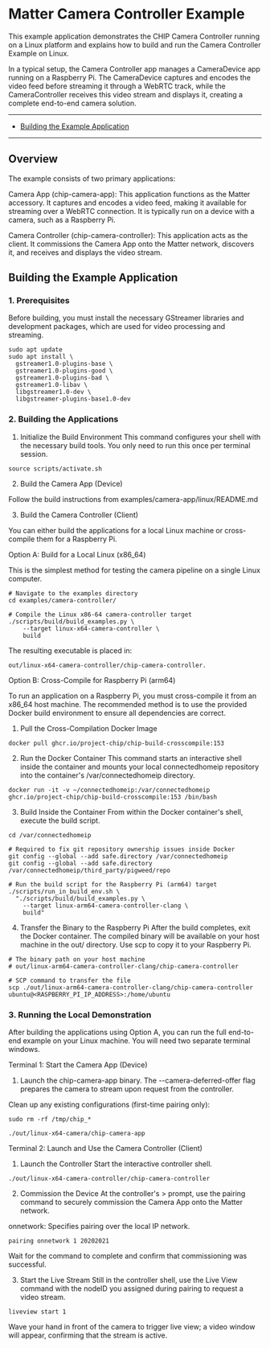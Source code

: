 # Matter Camera Controller Example

This example application demonstrates the CHIP Camera Controller running on a
Linux platform and explains how to build and run the Camera Controller Example
on Linux.

In a typical setup, the Camera Controller app manages a CameraDevice app running
on a Raspberry Pi. The CameraDevice captures and encodes the video feed before
streaming it through a WebRTC track, while the CameraController receives this
video stream and displays it, creating a complete end-to-end camera solution.

---

-   [Building the Example Application](#building-the-example-application)

---

## Overview

The example consists of two primary applications:

Camera App (chip-camera-app): This application functions as the Matter
accessory. It captures and encodes a video feed, making it available for
streaming over a WebRTC connection. It is typically run on a device with a
camera, such as a Raspberry Pi.

Camera Controller (chip-camera-controller): This application acts as the client.
It commissions the Camera App onto the Matter network, discovers it, and
receives and displays the video stream.

## Building the Example Application

### 1. Prerequisites

Before building, you must install the necessary GStreamer libraries and
development packages, which are used for video processing and streaming.

```
sudo apt update
sudo apt install \
  gstreamer1.0-plugins-base \
  gstreamer1.0-plugins-good \
  gstreamer1.0-plugins-bad \
  gstreamer1.0-libav \
  libgstreamer1.0-dev \
  libgstreamer-plugins-base1.0-dev
```

### 2. Building the Applications

1. Initialize the Build Environment This command configures your shell with the
   necessary build tools. You only need to run this once per terminal session.

```
source scripts/activate.sh
```

2. Build the Camera App (Device)

Follow the build instructions from examples/camera-app/linux/README.md

3. Build the Camera Controller (Client)

You can either build the applications for a local Linux machine or cross-compile
them for a Raspberry Pi.

Option A: Build for a Local Linux (x86_64)

This is the simplest method for testing the camera pipeline on a single Linux
computer.

```
# Navigate to the examples directory
cd examples/camera-controller/

# Compile the Linux x86‑64 camera‑controller target
./scripts/build/build_examples.py \
    --target linux-x64-camera-controller \
    build
```

The resulting executable is placed in:

```
out/linux-x64-camera-controller/chip-camera-controller.
```

Option B: Cross-Compile for Raspberry Pi (arm64)

To run an application on a Raspberry Pi, you must cross-compile it from an
x86_64 host machine. The recommended method is to use the provided Docker build
environment to ensure all dependencies are correct.

1. Pull the Cross-Compilation Docker Image

```
docker pull ghcr.io/project-chip/chip-build-crosscompile:153
```

2. Run the Docker Container This command starts an interactive shell inside the
   container and mounts your local connectedhomeip repository into the
   container's /var/connectedhomeip directory.

```
docker run -it -v ~/connectedhomeip:/var/connectedhomeip ghcr.io/project-chip/chip-build-crosscompile:153 /bin/bash
```

3. Build Inside the Container From within the Docker container's shell, execute
   the build script.

```
cd /var/connectedhomeip

# Required to fix git repository ownership issues inside Docker
git config --global --add safe.directory /var/connectedhomeip
git config --global --add safe.directory /var/connectedhomeip/third_party/pigweed/repo

# Run the build script for the Raspberry Pi (arm64) target
./scripts/run_in_build_env.sh \
  "./scripts/build/build_examples.py \
    --target linux-arm64-camera-controller-clang \
    build"
```

4. Transfer the Binary to the Raspberry Pi After the build completes, exit the
   Docker container. The compiled binary will be available on your host machine
   in the out/ directory. Use scp to copy it to your Raspberry Pi.

```
# The binary path on your host machine
# out/linux-arm64-camera-controller-clang/chip-camera-controller

# SCP command to transfer the file
scp ./out/linux-arm64-camera-controller-clang/chip-camera-controller ubuntu@<RASPBERRY_PI_IP_ADDRESS>:/home/ubuntu
```

### 3. Running the Local Demonstration

After building the applications using Option A, you can run the full end-to-end
example on your Linux machine. You will need two separate terminal windows.

Terminal 1: Start the Camera App (Device)

1. Launch the chip-camera-app binary. The --camera-deferred-offer flag prepares
   the camera to stream upon request from the controller.

Clean up any existing configurations (first-time pairing only):

```
sudo rm -rf /tmp/chip_*
```

```
./out/linux-x64-camera/chip-camera-app
```

Terminal 2: Launch and Use the Camera Controller (Client)

1. Launch the Controller Start the interactive controller shell.

```
./out/linux-x64-camera-controller/chip-camera-controller
```

2. Commission the Device At the controller's > prompt, use the pairing command
   to securely commission the Camera App onto the Matter network.

onnetwork: Specifies pairing over the local IP network.

```
pairing onnetwork 1 20202021
```

Wait for the command to complete and confirm that commissioning was successful.

3. Start the Live Stream Still in the controller shell, use the Live View
   command with the nodeID you assigned during pairing to request a video
   stream.

```
liveview start 1
```

Wave your hand in front of the camera to trigger live view; a video window will
appear, confirming that the stream is active.
